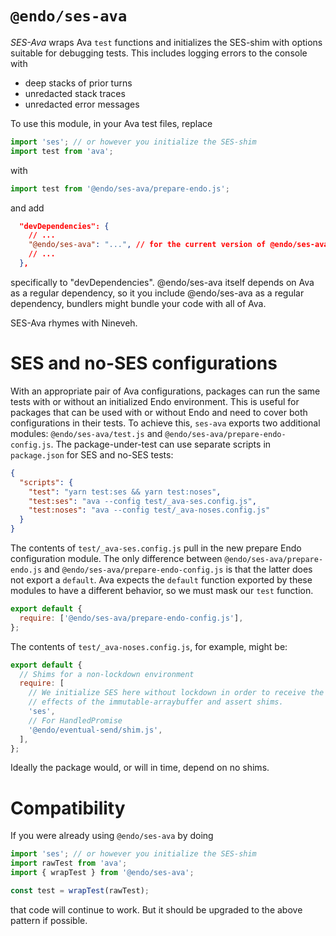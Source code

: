 # `@endo/ses-ava`

*SES-Ava* wraps Ava `test` functions and initializes the SES-shim with options
suitable for debugging tests. This includes logging errors to the console with
- deep stacks of prior turns
- unredacted stack traces
- unredacted error messages

To use this module, in your Ava test files, replace

```js
import 'ses'; // or however you initialize the SES-shim
import test from 'ava';
```
with
```js
import test from '@endo/ses-ava/prepare-endo.js';
```
and add
```json
  "devDependencies": {
    // ...
    "@endo/ses-ava": "...", // for the current version of @endo/ses-ava
    // ...
  },
```
specifically to "devDependencies". @endo/ses-ava itself depends on Ava as
a regular dependency, so it you include @endo/ses-ava as a regular
dependency, bundlers might bundle your code with all of Ava.

SES-Ava rhymes with Nineveh.

# SES and no-SES configurations

With an appropriate pair of Ava configurations, packages can run the same tests
with or without an initialized Endo environment.
This is useful for packages that can be used with or without Endo and need to
cover both configurations in their tests.
To achieve this, `ses-ava` exports two additional modules:
`@endo/ses-ava/test.js` and `@endo/ses-ava/prepare-endo-config.js`.
The package-under-test can use separate scripts in `package.json` for SES and
no-SES tests:

```json
{
  "scripts": {
    "test": "yarn test:ses && yarn test:noses",
    "test:ses": "ava --config test/_ava-ses.config.js",
    "test:noses": "ava --config test/_ava-noses.config.js"
  }
}
```

The contents of `test/_ava-ses.config.js` pull in the new prepare Endo
configuration module.
The only difference between `@endo/ses-ava/prepare-endo.js` and
`@endo/ses-ava/prepare-endo-config.js` is that the latter does not export a
`default`.
Ava expects the `default` function exported by these modules to have a
different behavior, so we must mask our `test` function.

```js
export default {
  require: ['@endo/ses-ava/prepare-endo-config.js'],
};
```

The contents of `test/_ava-noses.config.js`, for example, might be:

```js
export default {
  // Shims for a non-lockdown environment
  require: [
    // We initialize SES here without lockdown in order to receive the
    // effects of the immutable-arraybuffer and assert shims.
    'ses',
    // For HandledPromise
    '@endo/eventual-send/shim.js',
  ],
};
```

Ideally the package would, or will in time, depend on no shims.

# Compatibility

If you were already using `@endo/ses-ava` by doing

```js
import 'ses'; // or however you initialize the SES-shim
import rawTest from 'ava';
import { wrapTest } from '@endo/ses-ava';

const test = wrapTest(rawTest);
```

that code will continue to work. But it should be upgraded to the above
pattern if possible.
